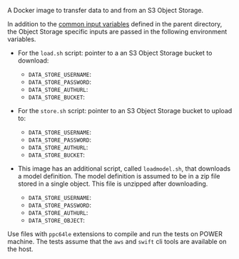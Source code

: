 <!--
{% comment %}
Copyright 2017-2018 IBM Corporation

Licensed under the Apache License, Version 2.0 (the "License");
you may not use this file except in compliance with the License.
You may obtain a copy of the License at

http://www.apache.org/licenses/LICENSE-2.0

Unless required by applicable law or agreed to in writing, software
distributed under the License is distributed on an "AS IS" BASIS,
WITHOUT WARRANTIES OR CONDITIONS OF ANY KIND, either express or implied.
See the License for the specific language governing permissions and
limitations under the License.
{% endcomment %}
-->

A Docker image to transfer data to and from an S3 Object Storage.

In addition to the [common input variables](../README.md) defined in the parent directory, the Object Storage specific inputs are passed in the following environment variables.

- For the `load.sh` script: pointer to a an S3 Object Storage bucket to download:
  - `DATA_STORE_USERNAME`:
  - `DATA_STORE_PASSWORD`:
  - `DATA_STORE_AUTHURL`:
  - `DATA_STORE_BUCKET`:

- For the `store.sh` script: pointer to an S3 Object Storage bucket to upload to:
  - `DATA_STORE_USERNAME`:
  - `DATA_STORE_PASSWORD`:
  - `DATA_STORE_AUTHURL`:
  - `DATA_STORE_BUCKET`:

- This image has an additional script, called `loadmodel.sh`, that downloads a model definition. The model definition is assumed to be in a zip file stored in a single object. This file is unzipped after downloading.
  - `DATA_STORE_USERNAME`:
  - `DATA_STORE_PASSWORD`:
  - `DATA_STORE_AUTHURL`:
  - `DATA_STORE_OBJECT`:

Use files with `ppc64le` extensions to compile and run the tests on POWER machine. The tests assume that the `aws` and `swift` cli tools are available on the host.

